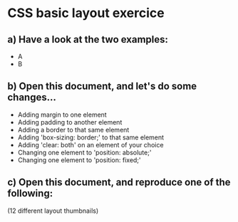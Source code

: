 # CSS basic layout exercice

## a) Have a look at the two examples:

- A
- B

## b) Open this document, and let's do some changes...

- Adding margin to one element
- Adding padding to another element
- Adding a border to that same element
- Adding 'box-sizing: border;' to that same element
- Adding 'clear: both' on an element of your choice
- Changing one element to 'position: absolute;'
- Changing one element to 'position: fixed;'

## c) Open this document, and reproduce one of the following:

(12 different layout thumbnails)
